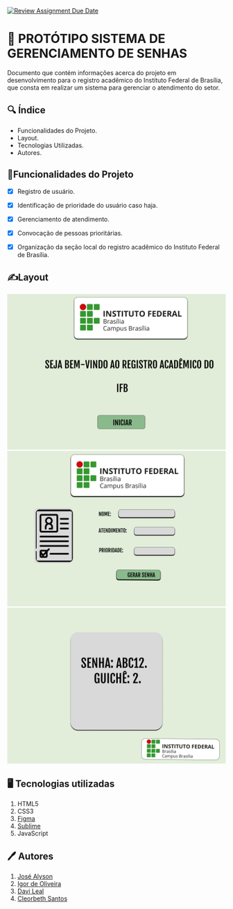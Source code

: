 [![Review Assignment Due Date](https://classroom.github.com/assets/deadline-readme-button-8d59dc4de5201274e310e4c54b9627a8934c3b88527886e3b421487c677d23eb.svg)](https://classroom.github.com/a/VbXBREj2)
# 👾 PROTÓTIPO SISTEMA DE GERENCIAMENTO DE SENHAS
Documento que contém informações acerca do projeto em desenvolvimento para o registro acadêmico do Instituto Federal de Brasília, que consta em realizar um sistema para gerenciar o atendimento do setor. 

## 🔍 Índice

- Funcionalidades do Projeto.
- Layout.
- Tecnologias Utilizadas.
- Autores.

## 🔧Funcionalidades do Projeto

-[x] Registro de usuário.

-[x] Identificação de prioridade do usuário caso haja.

-[x] Gerenciamento de atendimento. 

-[x] Convocação de pessoas prioritárias.

-[x] Organização da seção local do registro acadêmico do Instituto Federal de Brasília.  

## ✍️Layout
![Tela de Recepção](img/index.png)
![Registro do Usuário](img/atendimento.png)
![Senha gerada para o usuário](img/senha.png)

## 🖥️ Tecnologias utilizadas
1. HTML5
2. CSS3
3. [Figma](https://www.figma.com/)
4. [Sublime](https://www.sublimetext.com/)
5. JavaScript

## 🖊️ Autores
1. <a href="https://github.com/Jalys0n">José Alyson</a>
2. <a href="https://github.com/Kijimoshi-sama">Igor de Oliveira</a> 
3. <a href="https://github.com/Zekks12">Davi Leal</a> 
4. <a href="https://github.com/cleorbeth">Cleorbeth Santos</a>
